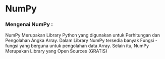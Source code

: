 # NumPy 

### Mengenai NumPy :

NumPy Merupakan Library Python yang digunakan untuk Perhitungan dan Pengolahan Angka Array. Dalam Library NumPy 
tersedia banyak Fungsi - fungsi yang berguna untuk pengolahan data Array. Selain itu, NumPy Merupakan Library 
yang Open Sources (GRATIS)

